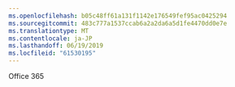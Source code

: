 ```yaml
---
ms.openlocfilehash: b05c48ff61a131f1142e176549fef95ac0425294
ms.sourcegitcommit: 483c777a1537ccab6a2a2da6a5d1fe4470dd0e7e
ms.translationtype: MT
ms.contentlocale: ja-JP
ms.lasthandoff: 06/19/2019
ms.locfileid: "61530195"
---
```

Office 365